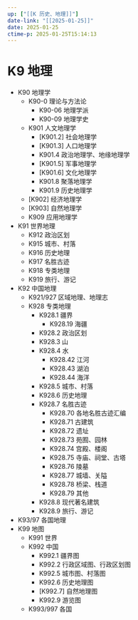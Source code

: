 ```yaml
---
up: ["[[K 历史、地理]]"]
date-link: "[[2025-01-25]]"
date: 2025-01-25
ctime-p: 2025-01-25T15:14:13
---
```


# K9 地理

- K90 地理学
	- K90-0 理论与方法论
		- K90-06 地理学派
		- K90-09 地理学史
	- K901 人文地理学
		- [K901.2] 社会地理学
		- [K901.3] 人口地理学
		- K901.4 政治地理学、地缘地理学
		- [K901.5] 军事地理学
		- [K901.6] 文化地理学
		- K901.8 聚落地理学
		- K901.9 历史地理学
	- [K902] 经济地理学
	- [K903] 自然地理学
	- K909 应用地理学
- K91 世界地理
	- K912 政治区划
	- K915 城市、村落
	- K916 历史地理
	- K917 名胜古迹
	- K918 专类地理
	- K919 旅行、游记
- K92 中国地理
	- K921/927 区域地理、地理志
	- K928 专类地理
		- K928.1 疆界
			- K928.19 海疆
		- K928.2 政治区划
		- K928.3 山
		- K928.4 水
			- K928.42 江河
			- K928.43 湖泊
			- K928.44 海洋
		- K928.5 城市、村落
		- K928.6 历史地理
		- K928.7 名胜古迹
			- K928.70 各地名胜古迹汇编
			- K928.71 古建筑
			- K928.72 遗址
			- K928.73 苑囿、园林
			- K928.74 宫殿、楼阁
			- K928.75 寺庙、祠堂、古塔
			- K928.76 陵墓
			- K928.77 城墙、关隘
			- K928.78 桥梁、栈道
			- K928.79 其他
		- K928.8 现代著名建筑
		- K928.9 旅行、游记
- K93/97 各国地理
- K99 地图
	- K991 世界
	- K992 中国
		- K992.1 疆界图
		- K992.2 行政区域图、行政区划图
		- K992.5 城市图、村落图
		- K992.6 历史地理图
		- [K992.7] 自然地理图
		- K992.9 游览图
	- K993/997 各国
